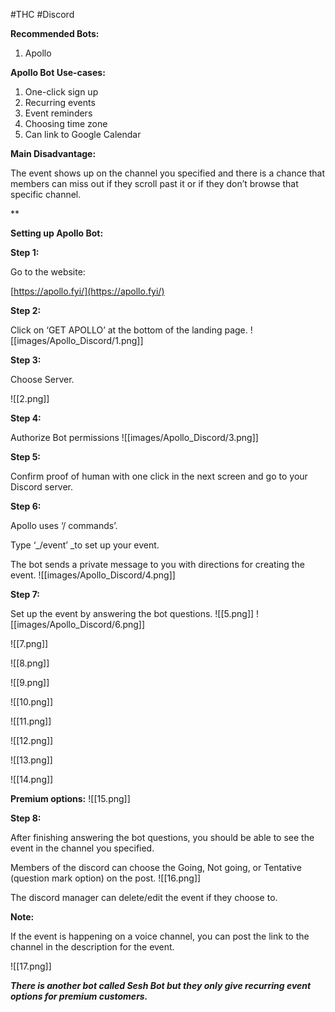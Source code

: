 #THC #Discord

**Recommended Bots:**

1.  Apollo


**Apollo Bot Use-cases:**

1.  One-click sign up
2.  Recurring events
3.  Event reminders
4.  Choosing time zone  
5.  Can link to Google Calendar

  
**Main Disadvantage:**

The event shows up on the channel you specified and there is a chance that members can miss out if they scroll past it or if they don’t browse that specific channel.

**

**Setting up Apollo Bot:**

**Step 1:**

Go to the website:

[https://apollo.fyi/](https://apollo.fyi/)

**Step 2:**

Click on ‘GET APOLLO’ at the bottom of the landing page.
![[images/Apollo_Discord/1.png]]

**Step 3:**

Choose Server.


![[2.png]]


**Step 4:**

Authorize Bot permissions
![[images/Apollo_Discord/3.png]]

**Step 5:**

Confirm proof of human with one click in the next screen and go to your Discord server.

**Step 6:**

Apollo uses ‘/ commands’.

Type ‘_/event’ _to set up your event.

The bot sends a private message to you with directions for creating the event.
![[images/Apollo_Discord/4.png]]

**Step 7:**

Set up the event by answering the bot questions.
![[5.png]]
![[images/Apollo_Discord/6.png]]

![[7.png]]

![[8.png]]

![[9.png]]

![[10.png]]


![[11.png]]

![[12.png]]

![[13.png]]

![[14.png]]


**Premium options:**
![[15.png]]


**Step 8:**

After finishing answering the bot questions, you should be able to see the event in the channel you specified.

Members of the discord can choose the Going, Not going, or Tentative (question mark option) on the post.
![[16.png]]


The discord manager can delete/edit the event if they choose to.

**Note:**

If the event is happening on a voice channel, you can post the link to the channel in the description for the event.

![[17.png]]

***There is another bot called Sesh Bot but they only give recurring event options for premium customers.***
